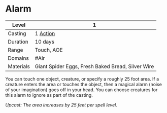 # Alarm

| Level     | 1                                                  |
| --------- | -------------------------------------------------- |
| Casting   | 1 [Action](../../../../Game%20Procedures/Action.md) |
| Duration  | 10 days                                            |
| Range     | Touch, AOE                                         |
| Domains   | #Air                                               |
| Materials | Giant Spider Eggs, Fresh Baked Bread, Silver Wire  |

You can touch one object, creature, or specify a roughly 25 foot area. If a creature enters the area or touches the object, then a magical alarm (noise of your imagination) goes off in your head. You can choose creatures for this alarm to ignore as part of the casting. 

*Upcast: The area increases by 25 feet per spell level.*